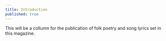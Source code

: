 ```yaml
---
title: Introduction
published: true
---
```

This will be a collumn for the publication of folk poetry and song lyrics set in this magazine.
